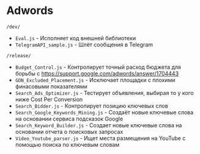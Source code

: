 # Adwords

`/dev/`
+ `Eval.js` - Исполняет код внешней библиотеки
+ `TelegramAPI_sample.js` - Шлёт сообщения в Telegram

`/release/`
+ `Budget_Control.js` - Контролирует точный расход бюджета для борьбы с https://support.google.com/adwords/answer/1704443
+ `GDN_Excluded_Placement.js` - Исключает площадки с плохими финасовыми показателями
+ `Search_Ads_Optimizer.js` - Тестирует объявления, выбирая то у кого ниже Cost Per Conversion
+ `Search_Bidder.js` - Контролирует позицию ключевых слов
+ `Search_Google_Keywords_Mining.js` - Создаёт новые ключевые слова на основании сервиса подсказок Google
+ `Search_Keyword_Builder.js` - Создает новые ключевые слова на основании отчета о поисковых запросах
+ `Video_Youtube_parser.js` - Ищет места размещения на YouTube с помощью поиска по ключевым словам
